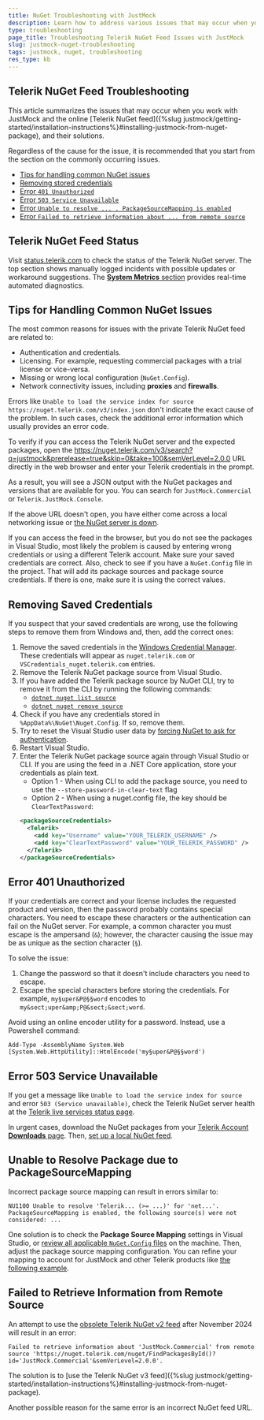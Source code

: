 ```yaml
---
title: NuGet Troubleshooting with JustMock
description: Learn how to address various issues that may occur when you work with JustMock and the NuGet installation approach.
type: troubleshooting
page_title: Troubleshooting Telerik NuGet Feed Issues with JustMock
slug: justmock-nuget-troubleshooting
tags: justmock, nuget, troubleshooting
res_type: kb
---
```


## Telerik NuGet Feed Troubleshooting

This article summarizes the issues that may occur when you work with JustMock and the online [Telerik NuGet feed]({%slug justmock/getting-started/installation-instructions%}#installing-justmock-from-nuget-package), and their solutions.

Regardless of the cause for the issue, it is recommended that you start from the section on the commonly occurring issues.

* [Tips for handling common NuGet issues](#tips-for-handling-common-nuget-issues)
* [Removing stored credentials](#removing-saved-credentials)
* [Error `401 Unauthorized`](#error-401-unauthorized)
* [Error `503 Service Unavailable`](#error-503-service-unavailable)
* [Error `Unable to resolve ... . PackageSourceMapping is enabled`](#unable-to-resolve-package-due-to-packagesourcemapping)
* [Error `Failed to retrieve information about ... from remote source`](#failed-to-retrieve-information-from-remote-source)

## Telerik NuGet Feed Status

Visit [status.telerik.com](https://status.telerik.com) to check the status of the Telerik NuGet server. The top section shows manually logged incidents with possible updates or workaround suggestions. The [**System Metrics** section](https://status.telerik.com/#system-metrics) provides real-time automated diagnostics.

## Tips for Handling Common NuGet Issues

The most common reasons for issues with the private Telerik NuGet feed are related to:

* Authentication and credentials.
* Licensing. For example, requesting commercial packages with a trial license or vice-versa.
* Missing or wrong local configuration (`NuGet.Config`).
* Network connectivity issues, including **proxies** and **firewalls**.

Errors like `Unable to load the service index for source https://nuget.telerik.com/v3/index.json` don't indicate the exact cause of the problem. In such cases, check the additional error information which usually provides an error code.

To verify if you can access the Telerik NuGet server and the expected packages, open the https://nuget.telerik.com/v3/search?q=justmock&prerelease=true&skip=0&take=100&semVerLevel=2.0.0 URL directly in the web browser and enter your Telerik credentials in the prompt.

As a result, you will see a JSON output with the NuGet packages and versions that are available for you. You can search for `JustMock.Commercial` or `Telerik.JustMock.Console`.

If the above URL doesn't open, you have either come across a local networking issue or [the NuGet server is down](#error-503-service-unavailable).

If you can access the feed in the browser, but you do not see the packages in Visual Studio, most likely the problem is caused by entering wrong credentials or using a different Telerik account. Make sure your saved credentials are correct. Also, check to see if you have a `NuGet.Config` file in the project. That will add its package sources and package source credentials. If there is one, make sure it is using the correct values.

## Removing Saved Credentials

If you suspect that your saved credentials are wrong, use the following steps to remove them from Windows and, then, add the correct ones:

1. Remove the saved credentials in the [Windows Credential Manager](https://support.microsoft.com/en-us/windows/accessing-credential-manager-1b5c916a-6a16-889f-8581-fc16e8165ac0). These credentials will appear as `nuget.telerik.com` or `VSCredentials_nuget.telerik.com` entries.
2. Remove the Telerik NuGet package source from Visual Studio.
3. If you have added the Telerik  package source by NuGet CLI, try to remove it from the CLI by running the following commands:
    * [`dotnet nuget list source`](https://docs.microsoft.com/en-us/dotnet/core/tools/dotnet-nuget-list-source)
    * [`dotnet nuget remove source`](https://docs.microsoft.com/en-us/dotnet/core/tools/dotnet-nuget-remove-source)
4. Check if you have any credentials stored in `%AppData%\NuGet\Nuget.Config`. If so, remove them.
5. Try to reset the Visual Studio user data by [forcing NuGet to ask for authentication](https://stackoverflow.com/questions/43550797/how-to-force-nuget-to-ask-for-authentication-when-connecting-to-a-private-feed).
6. Restart Visual Studio.
7. Enter the Telerik NuGet package source again through Visual Studio or CLI. If you are using the feed in a .NET Core application, store your credentials as plain text.
    * Option 1 - When using CLI to add the package source, you need to use the `--store-password-in-clear-text` flag
    * Option 2 - When using a nuget.config file, the key should be `ClearTextPassword`:
    ```XML
    <packageSourceCredentials>
      <Telerik>
        <add key="Username" value="YOUR_TELERIK_USERNAME" />
        <add key="ClearTextPassword" value="YOUR_TELERIK_PASSWORD" />
      </Telerik>
    </packageSourceCredentials>
    ```

## Error 401 Unauthorized

If your credentials are correct and your license includes the requested product and version, then the password probably contains special characters. You need to escape these characters or the authentication can fail on the NuGet server. For example, a common character you must escape is the ampersand (`&`); however, the character causing the issue may be as unique as the section character (`§`).

To solve the issue:

1. Change the password so that it doesn't include characters you need to escape.
2. Escape the special characters before storing the credentials. For example, `my§uper&P@§§word` encodes to `my&sect;uper&amp;P@&sect;&sect;word`.

Avoid using an online encoder utility for a password. Instead, use a Powershell command:

```
Add-Type -AssemblyName System.Web
[System.Web.HttpUtility]::HtmlEncode('my§uper&P@§§word')
```

## Error 503 Service Unavailable

If you get a message like `Unable to load the service index for source` and error `503 (Service unavailable)`, check the Telerik NuGet server health at the [Telerik live services status page](https://status.telerik.com/).

In urgent cases, download the NuGet packages from your [Telerik Account **Downloads** page](https://www.telerik.com/account/downloads/). Then, [set up a local NuGet feed](https://learn.microsoft.com/en-us/nuget/hosting-packages/local-feeds).

## Unable to Resolve Package due to PackageSourceMapping

Incorrect package source mapping can result in errors similar to:

`NU1100 Unable to resolve 'Telerik... (>= ...)' for 'net...'. PackageSourceMapping is enabled, the following source(s) were not considered: ...`

One solution is to check the **Package Source Mapping** settings in Visual Studio, or [review all applicable `NuGet.Config` files](https://learn.microsoft.com/en-us/nuget/consume-packages/configuring-nuget-behavior#config-file-locations-and-uses) on the machine. Then, adjust the package source mapping configuration.  You can refine your mapping to account for JustMock and other Telerik products like [the following example](https://github.com/LanceMcCarthy/DevOpsExamples/blob/95d980fbea68a64c602f4ed0f5cfbd7d62a7fddd/src/NuGet.Config#L31-L48).

## Failed to Retrieve Information from Remote Source

An attempt to use the [obsolete Telerik NuGet v2 feed](https://www.telerik.com/blogs/sunsetting-nuget-v2-server) after November 2024 will result in an error:

`Failed to retrieve information about 'JustMock.Commercial' from remote source 'https://nuget.telerik.com/nuget/FindPackagesById()?id='JustMock.Commercial'&semVerLevel=2.0.0'.`

The solution is to [use the Telerik NuGet v3 feed]({%slug justmock/getting-started/installation-instructions%}#installing-justmock-from-nuget-package).

Another possible reason for the same error is an incorrect NuGet feed URL.
